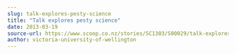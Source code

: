 ```yaml
---
slug: talk-explores-pesty-science
title: "Talk explores pesty science"
date: 2013-03-19
source-url: https://www.scoop.co.nz/stories/SC1303/S00029/talk-explores-pesty-science.htm
author: victoria-university-of-wellington
---
```

